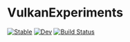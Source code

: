 # VulkanExperiments

[![Stable](https://img.shields.io/badge/docs-stable-blue.svg)](https://BradLyman.github.io/VulkanExperiments.jl/stable)
[![Dev](https://img.shields.io/badge/docs-dev-blue.svg)](https://BradLyman.github.io/VulkanExperiments.jl/dev)
[![Build Status](https://github.com/BradLyman/VulkanExperiments.jl/workflows/CI/badge.svg)](https://github.com/BradLyman/VulkanExperiments.jl/actions)
